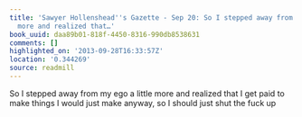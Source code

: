 ```yaml
---
title: 'Sawyer Hollenshead''s Gazette - Sep 20: So I stepped away from my ego a little
  more and realized that…'
book_uuid: daa89b01-818f-4450-8316-990db8538631
comments: []
highlighted_on: '2013-09-28T16:33:57Z'
location: '0.344269'
source: readmill
---
```


So I stepped away from my ego a little more and realized that I get paid to make things I would just make anyway, so I should just shut the fuck up